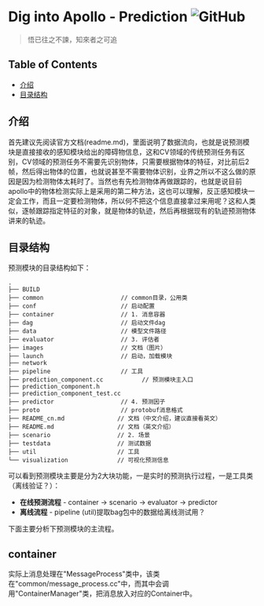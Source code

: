 # Dig into Apollo - Prediction ![GitHub](https://img.shields.io/github/license/daohu527/Dig-into-Apollo.svg?style=popout)

> 悟已往之不諫，知來者之可追


## Table of Contents
- [介绍](#introduction)
- [目录结构](#directory)


<a name="introduction" />

## 介绍
首先建议先阅读官方文档(readme.md)，里面说明了数据流向，也就是说预测模块是直接接收的感知模块给出的障碍物信息，这和CV领域的传统预测任务有区别，CV领域的预测任务不需要先识别物体，只需要根据物体的特征，对比前后2帧，然后得出物体的位置，也就说甚至不需要物体识别，业界之所以不这么做的原因是因为检测物体太耗时了。当然也有先检测物体再做跟踪的，也就是说目前apollo中的物体检测实际上是采用的第二种方法，这也可以理解，反正感知模块一定会工作，而且一定要检测物体，所以何不把这个信息直接拿过来用呢？这和人类似，逐帧跟踪指定特征的对象，就是物体的轨迹，然后再根据现有的轨迹预测物体讲来的轨迹。  


<a name="directory" />

## 目录结构
预测模块的目录结构如下：
```
.
├── BUILD
├── common                      // common目录，公用类
├── conf                        // 启动配置
├── container                   // 1. 消息容器
├── dag                         // 启动文件dag
├── data                        // 模型文件路径
├── evaluator                   // 3. 评估者
├── images                      // 文档（图片）
├── launch                      // 启动，加载模块
├── network
├── pipeline                    // 工具
├── prediction_component.cc           // 预测模块主入口
├── prediction_component.h             
├── prediction_component_test.cc
├── predictor                   // 4. 预测因子
├── proto                       // protobuf消息格式
├── README_cn.md               // 文档（中文介绍，建议直接看英文）
├── README.md                  // 文档（英文介绍）
├── scenario                   // 2. 场景
├── testdata                   // 测试数据
├── util                       // 工具
└── visualization              // 可视化预测信息
```
可以看到预测模块主要是分为2大块功能，一是实时的预测执行过程，一是工具类（离线验证？）：
* **在线预测流程** - container -> scenario -> evaluator -> predictor
* **离线流程** - pipeline (util)提取bag包中的数据给离线测试用？


下面主要分析下预测模块的主流程。
## container  
实际上消息处理在"MessageProcess"类中，该类在"common/message_process.cc"中，而其中会调用"ContainerManager"类，把消息放入对应的Container中。  



